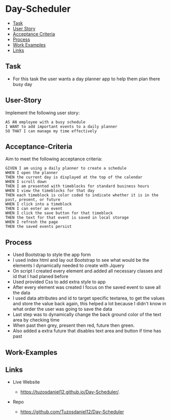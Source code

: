 # Day-Scheduler
* [Task](#Task)
* [User Story](#User-Story)
* [Acceptance Criteria](#Acceptance-Criteria)
* [Process](#Process)
* [Work Examples](#Work-Examples)
* [Links](#Links)

## Task
 * For this task the user wants a day planner app to help them plan there busy day

## User-Story

Implement the following user story:

```
AS AN employee with a busy schedule
I WANT to add important events to a daily planner
SO THAT I can manage my time effectively
```

## Acceptance-Criteria

Aim to meet the following acceptance criteria:

```
GIVEN I am using a daily planner to create a schedule
WHEN I open the planner
THEN the current day is displayed at the top of the calendar
WHEN I scroll down
THEN I am presented with timeblocks for standard business hours
WHEN I view the timeblocks for that day
THEN each timeblock is color coded to indicate whether it is in the past, present, or future
WHEN I click into a timeblock
THEN I can enter an event
WHEN I click the save button for that timeblock
THEN the text for that event is saved in local storage
WHEN I refresh the page
THEN the saved events persist
```
## Process
* Used Bootstrap to style the app form
* I used index html and lay out Bootstrap to see what would be the elements I dynamically needed to create with Jquery
* On script I created every element and added all necessary classes and id that I had planed before
* Used provided Css to add extra style to app
* After every element was created I focus on the saved event to save all the data
* I used data attributes and id to target specific textarea, to get the values and store the value back again, this helped a lot because I didn't know in what order the user was going to save the data 
* Last step was to dynamically change the back ground color of the text area by checking time
* When past then grey, present then red, future then green.
* Also added a extra future that disables text area and button if time has past
## Work-Examples

## Links
* Live Website
    * https://tuzosdaniel12.github.io/Day-Scheduler/.

* Repo
    * https://github.com/Tuzosdaniel12/Day-Scheduler
